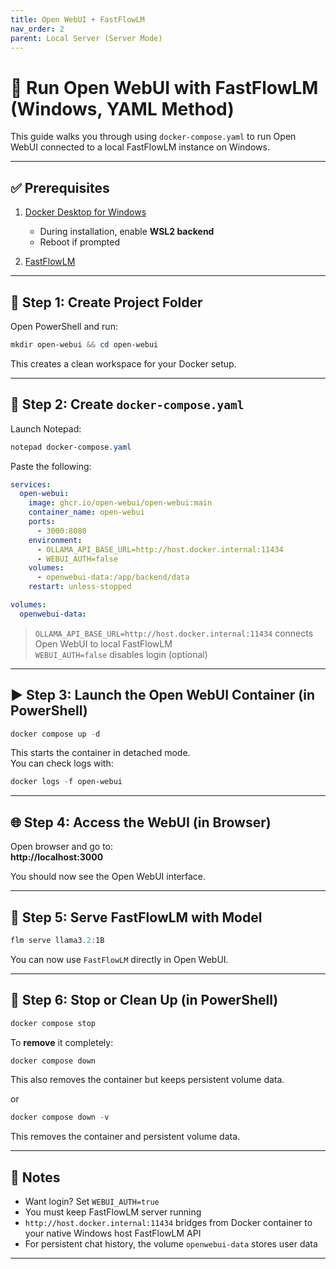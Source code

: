```yaml
---
title: Open WebUI + FastFlowLM
nav_order: 2
parent: Local Server (Server Mode)
---
```


# 🧩 Run Open WebUI with FastFlowLM (Windows, YAML Method)

This guide walks you through using `docker-compose.yaml` to run Open WebUI connected to a local FastFlowLM instance on Windows.

---

## ✅ Prerequisites

1. [Docker Desktop for Windows](https://www.docker.com/products/docker-desktop)
   - During installation, enable **WSL2 backend**
   - Reboot if prompted

2. [FastFlowLM](../../install.md)

---

## 📁 Step 1: Create Project Folder

Open PowerShell and run:

```powershell
mkdir open-webui && cd open-webui
```

This creates a clean workspace for your Docker setup.

---

## 📝 Step 2: Create `docker-compose.yaml`

Launch Notepad:

```powershell
notepad docker-compose.yaml
```

Paste the following:

```yaml
services:
  open-webui:
    image: ghcr.io/open-webui/open-webui:main
    container_name: open-webui
    ports:
      - 3000:8080
    environment:
      - OLLAMA_API_BASE_URL=http://host.docker.internal:11434
      - WEBUI_AUTH=false
    volumes:
      - openwebui-data:/app/backend/data
    restart: unless-stopped

volumes:
  openwebui-data:
```

> `OLLAMA_API_BASE_URL=http://host.docker.internal:11434` connects Open WebUI to local FastFlowLM  
> `WEBUI_AUTH=false` disables login (optional)

---

## ▶️ Step 3: Launch the Open WebUI Container (in PowerShell)

```powershell
docker compose up -d
```

This starts the container in detached mode.  
You can check logs with:

```powershell
docker logs -f open-webui
```

---

## 🌐 Step 4: Access the WebUI (in Browser)

Open browser and go to:  
**http://localhost:3000**

You should now see the Open WebUI interface.

---

## 🧪 Step 5: Serve FastFlowLM with Model

```powershell
flm serve llama3.2:1B
```

You can now use `FastFlowLM` directly in Open WebUI.

---

## 🧼 Step 6: Stop or Clean Up (in PowerShell)

```powershell
docker compose stop
```

To **remove** it completely:

```powershell
docker compose down
```

This also removes the container but keeps persistent volume data.

or 

```powershell
docker compose down -v
```

This removes the container and persistent volume data.

---

## 🧠 Notes

- Want login? Set `WEBUI_AUTH=true`
- You must keep FastFlowLM server running
- `http://host.docker.internal:11434` bridges from Docker container to your native Windows host FastFlowLM API
- For persistent chat history, the volume `openwebui-data` stores user data

---


